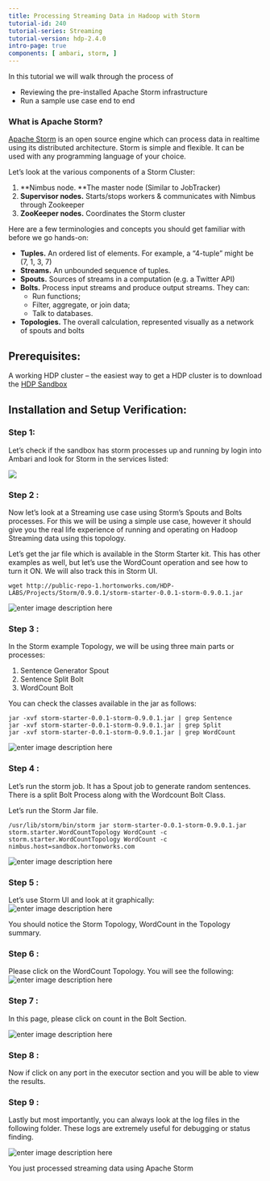 ```yaml
---
title: Processing Streaming Data in Hadoop with Storm
tutorial-id: 240
tutorial-series: Streaming
tutorial-version: hdp-2.4.0
intro-page: true
components: [ ambari, storm, ]
---
```


In this tutorial we will walk through the process of

*   Reviewing the pre-installed Apache Storm infrastructure
*   Run a sample use case end to end

### What is Apache Storm?

[Apache Storm](http://hortonworks.com/hadoop/storm) is an open source engine which can process data in realtime using its distributed architecture. Storm is simple and flexible. It can be used with any programming language of your choice.

Let’s look at the various components of a Storm Cluster:

1.  **Nimbus node. **The master node (Similar to JobTracker)
2.  **Supervisor nodes.** Starts/stops workers & communicates with Nimbus through Zookeeper
3.  **ZooKeeper nodes.** Coordinates the Storm cluster

Here are a few terminologies and concepts you should get familiar with before we go hands-on:

*   **Tuples.** An ordered list of elements. For example, a “4-tuple” might be (7, 1, 3, 7)
*   **Streams.** An unbounded sequence of tuples.
*   **Spouts.** Sources of streams in a computation (e.g. a Twitter API)
*   **Bolts.** Process input streams and produce output streams. They can:
    *   Run functions;
    *   Filter, aggregate, or join data;
    *   Talk to databases.
*   **Topologies.** The overall calculation, represented visually as a network of spouts and bolts

## Prerequisites:

A working HDP cluster – the easiest way to get a HDP cluster is to download the [HDP Sandbox](http://hortonworks.com/sandbox/)

## Installation and Setup Verification:

### Step 1:

Let’s check if the sandbox has storm processes up and running by login into Ambari and look for Storm in the services listed:

![](http://hortonassets.s3.amazonaws.com/mda/storm2/image25.png)

### Step 2 :

Now let’s look at a Streaming use case using Storm’s Spouts and Bolts processes. For this we will be using a simple use case, however it should give you the real life experience of running and operating on Hadoop Streaming data using this topology.

Let’s get the jar file which is available in the Storm Starter kit. This has other examples as well, but let’s use the WordCount operation and see how to turn it ON. We will also track this in Storm UI.

    wget http://public-repo-1.hortonworks.com/HDP-LABS/Projects/Storm/0.9.0.1/storm-starter-0.0.1-storm-0.9.0.1.jar

![enter image description here](/assetsprocessing-streaming-data-in-hadoop-with-storm/10000%20storm%20example%20download.JPG)


### Step 3 :

In the Storm example Topology, we will be using three main parts or processes:

1.  Sentence Generator Spout
2.  Sentence Split Bolt
3.  WordCount Bolt

You can check the classes available in the jar as follows:

    jar -xvf storm-starter-0.0.1-storm-0.9.0.1.jar | grep Sentence  
    jar -xvf storm-starter-0.0.1-storm-0.9.0.1.jar | grep Split  
    jar -xvf storm-starter-0.0.1-storm-0.9.0.1.jar | grep WordCount

![enter image description here](/assetsprocessing-streaming-data-in-hadoop-with-storm/10000%20jar%20classes.JPG)





### Step 4 :

Let’s run the storm job. It has a Spout job to generate random sentences. There is a split Bolt Process along with the Wordcount Bolt Class.

Let’s run the Storm Jar file.

    /usr/lib/storm/bin/storm jar storm-starter-0.0.1-storm-0.9.0.1.jar storm.starter.WordCountTopology WordCount -c storm.starter.WordCountTopology WordCount -c nimbus.host=sandbox.hortonworks.com

![enter image description here](/assetsprocessing-streaming-data-in-hadoop-with-storm/10000%20jar%20running.JPG)





### Step 5 :

Let’s use Storm UI and look at it graphically:  
![enter image description here](/assetsprocessing-streaming-data-in-hadoop-with-storm/10000%20Storm%20UI.JPG)

You should notice the Storm Topology, WordCount in the Topology summary.

### Step 6 :

Please click on the WordCount Topology. You will see the following:  
![enter image description here](/assetsprocessing-streaming-data-in-hadoop-with-storm/1000%20Storm%20UI%20next%20step.JPG)

### Step 7 :

In this page, please click on count in the Bolt Section.

![enter image description here](/assetsprocessing-streaming-data-in-hadoop-with-storm/10000Click%20on%20Bolt.JPG)





### Step 8 :

Now if click on any port in the executor section and you will be able to view the results.

### Step 9 :

Lastly but most importantly, you can always look at the log files in the following folder. These logs are extremely useful for debugging or status finding.

![enter image description here](/assetsprocessing-streaming-data-in-hadoop-with-storm/1000%20log.JPG)





You just processed streaming data using Apache Storm
